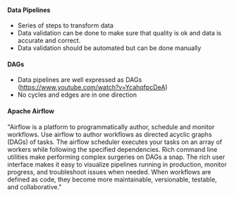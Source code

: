 #### Data Pipelines
- Series of steps to transform data
- Data validation can be done to make sure that quality is ok and data is accurate and correct.
- Data validation should be automated but can be done manually

#### DAGs
- Data pipelines are well expressed as DAGs (https://www.youtube.com/watch?v=YcahqfpcDeA)
- No cycles and edges are in one direction

#### Apache Airflow
"Airflow is a platform to programmatically author, schedule and monitor workflows. Use airflow to author workflows as directed acyclic graphs (DAGs) of tasks. The airflow scheduler executes your tasks on an array of workers while following the specified dependencies. Rich command line utilities make performing complex surgeries on DAGs a snap. The rich user interface makes it easy to visualize pipelines running in production, monitor progress, and troubleshoot issues when needed. When workflows are defined as code, they become more maintainable, versionable, testable, and collaborative."
